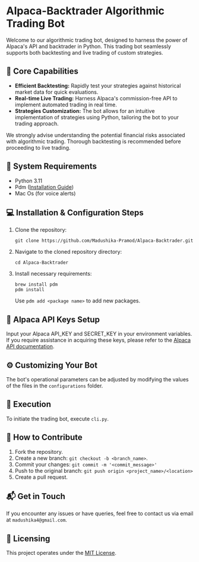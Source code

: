 # Alpaca-Backtrader Algorithmic Trading Bot

Welcome to our algorithmic trading bot, designed to harness the power of Alpaca's API and backtrader in Python. This trading bot seamlessly supports both backtesting and live trading of custom strategies.

## 🎯 Core Capabilities

- **Efficient Backtesting:** Rapidly test your strategies against historical market data for quick evaluations.
- **Real-time Live Trading:** Harness Alpaca's commission-free API to implement automated trading in real time.
- **Strategies Customization:** The bot allows for an intuitive implementation of strategies using Python, tailoring the bot to your trading approach.

We strongly advise understanding the potential financial risks associated with algorithmic trading. Thorough backtesting is recommended before proceeding to live trading.

## 🔧 System Requirements

- Python 3.11
- Pdm ([Installation Guide](https://pdm.fming.dev/latest/))
- Mac Os (for voice alerts) 

## 💻 Installation & Configuration Steps

1. Clone the repository:
    ```
    git clone https://github.com/Madushika-Pramod/Alpaca-Backtrader.git
    ```

2. Navigate to the cloned repository directory:
    ```
    cd Alpaca-Backtrader
    ```

3. Install necessary requirements:
    ```
    brew install pdm
    pdm install
    ```
   Use `pdm add <package name>` to add new packages.

## 🔐 Alpaca API Keys Setup

Input your Alpaca API_KEY and SECRET_KEY in your environment variables. If you require assistance in acquiring these keys, please refer to the [Alpaca API documentation](https://alpaca.markets/docs/api-documentation/).

## ⚙️ Customizing Your Bot

The bot's operational parameters can be adjusted by modifying the values of the files in the `configurations` folder.

## 🚀 Execution

To initiate the trading bot, execute `cli.py`.

## 🤝 How to Contribute

1. Fork the repository.
2. Create a new branch: `git checkout -b <branch_name>`.
3. Commit your changes: `git commit -m '<commit_message>'`
4. Push to the original branch: `git push origin <project_name>/<location>`
5. Create a pull request.

## 📬 Get in Touch

If you encounter any issues or have queries, feel free to contact us via email at `madushika4@gmail.com`.

## 📜 Licensing

This project operates under the [MIT License](https://opensource.org/licenses/MIT).

